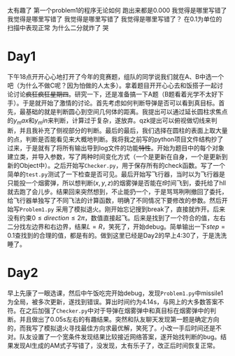 太有趣了 第一个problem1的程序无论如何 跑出来都是0.000
我觉得是哪里写错了
我觉得是哪里写错了
我觉得是哪里写错了
我觉得是哪里写错了？
在0.1为单位的扫描中表现正常 为什么二分就炸了 哭



# Day1
下午18点开开心心地打开了今年的竞赛题，组队的同学说我们就在A、B中选一个吧（为什么不做C呢？因为怕做的人太多）。拿着题目开开心心去和饭搭子一起讨论讨论~~疯狂疯狂星期四~~。研究一下，还是准备搞一下A题（B题看着光学不太好下手）。于是就开始了激情的讨论。首先考虑如何判断导弹是否可以看到真目标。首先，最基础的就是判断圆心到空间几何体的距离。我提出可以通过延长圆柱求焦点的$y_max$和$y_min$来判断，计算过于复杂，遂放弃。qzk提出可以俯视做切线来判断，并且我补充了侧视部分的判断。最后的最后，我们选择在圆柱的表面上取大量的点，判断是否能看见来大概地判断。我将我之前写的python项目文件结构抄了过来，于是就有了将所有输出导到log文件的功能~~特性~~。开始为题目中的每个对象建立类，并导入参数，写了两种时间变化方式（一个是更新在自身，一个是更新到新的Object中）。之后开始写`Checker.py`，用于保存所有的check函数。写了一个简单的`test.py`测试了一下检查是否可见。最后开始写飞行器，当时以为飞行器是只能投一个烟雾弹，所以想判断$(x,y,z)$的烟雾弹是否能在$t$时间飞到，委托给了hll就去跑了会儿步。结果回来突然想到，不止能扔一个，于是骂骂咧咧撤回了委托，给飞行器单独写了不同飞法的计算函数，明确了不同情况下要修改的参数。然后开始写`Problem1.py` 采用了模拟退火。刚开始忘记搜到break了，直接就炸开。后来没有约束$0\le direction\le 2\pi$，数值直接起飞。后来是找到了一个符合的值，左右二分找左边界和右边界，结果$L=R$，笑死了，开始debug。简单输出一下$step=0.1$查找到的合理的值，都是有的。做到这里已经是Day2的早上4:30了，于是洗洗睡了。

# Day2
早上先康了一眼选课，然后中午饭吃完开始debug，发现`Problem1.py`中missile1为全局，被多次更新，遂找到错误。算出时间约为4.14s，与网上的大多数答案不符。在之后加强了`Checker.py`中对于导弹在烟雾弹中和真目标在烟雾弹中的判断。并且做出了0.05s左右的有趣结果。突然和队友聊天发现第一题是确定方向的，而我写了模拟退火寻找最佳方向求最优解，笑死了。小改一手后时间还是不对。队友设置了一个宽条件发现结果比较接近网络答案，遂开始找判断的bug。结果发现AI生成的AM式子写错了，没发现，太有乐子了，改正后时间恢复正常。
